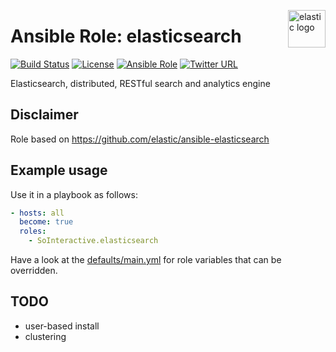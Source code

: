 <p><img src="https://static-www.elastic.co/assets/blt6050efb80ceabd47/elastic-logo%20(2).svg" alt="elastic logo" title="elastic" align="right" height="60" /></p>

Ansible Role: elasticsearch
===================

[![Build Status](https://ci.devops.sosoftware.pl/buildStatus/icon?job=SoInteractive/elasticsearch/master)](https://ci.devops.sosoftware.pl/blue/organizations/jenkins/SoInteractive%2Felasticsearch/activity) [![License](https://img.shields.io/badge/license-MIT%20License-brightgreen.svg)](https://opensource.org/licenses/MIT) [![Ansible Role](https://img.shields.io/ansible/role/18251.svg)](https://galaxy.ansible.com/SoInteractive/elasticsearch/) [![Twitter URL](https://img.shields.io/twitter/follow/sointeractive.svg?style=social&label=Follow%20%40SoInteractive)](https://twitter.com/sointeractive)

Elasticsearch, distributed, RESTful search and analytics engine

Disclaimer
----------

Role based on https://github.com/elastic/ansible-elasticsearch

Example usage
-------------

Use it in a playbook as follows:
```yaml
- hosts: all
  become: true
  roles:
    - SoInteractive.elasticsearch
```

Have a look at the [defaults/main.yml](defaults/main.yml) for role variables
that can be overridden.

TODO
----

- user-based install
- clustering
